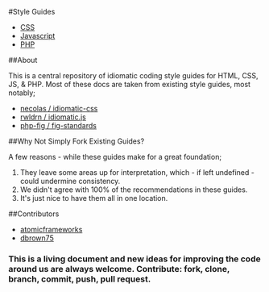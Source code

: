 #Style Guides
* [CSS](https://github.com/dtrenz/style-guides/blob/master/guides/CSS.md)
* [Javascript](https://github.com/dtrenz/style-guides/blob/master/guides/JS.md)
* [PHP](https://github.com/dtrenz/style-guides/blob/master/guides/PHP.md)

##About

This is a central repository of idiomatic coding style guides for HTML, CSS, JS, &amp; PHP.  Most of these docs are taken from existing style guides, most notably;

* [necolas / idiomatic-css](https://github.com/necolas/idiomatic-css)
* [rwldrn / idiomatic.js](https://github.com/rwldrn/idiomatic.js/)
* [php-fig / fig-standards](https://github.com/php-fig/fig-standards)


##Why Not Simply Fork Existing Guides?

A few reasons - while these guides make for a great foundation;

1. They leave some areas up for interpretation, which - if left undefined - could undermine consistency.
2. We didn't agree with 100% of the recommendations in these guides.
3. It's just nice to have them all in one location.


##Contributors

* [atomicframeworks](https://github.com/atomicframeworks)
* [dbrown75](https://github.com/dbrown75)

 
### This is a living document and new ideas for improving the code around us are always welcome. Contribute: fork, clone, branch, commit, push, pull request.

